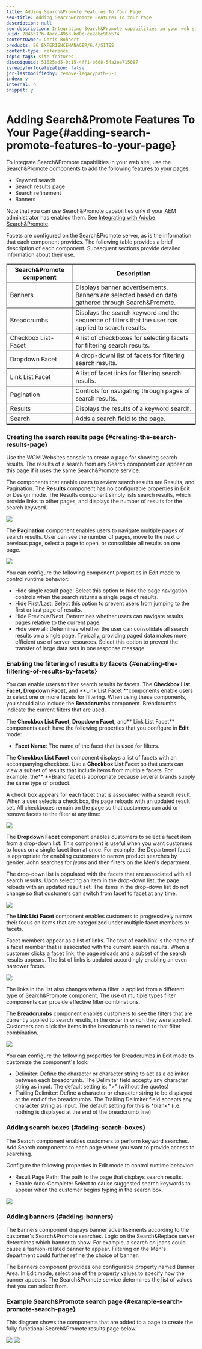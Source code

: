 ```yaml
---
title: Adding Search&Promote Features To Your Page
seo-title: Adding Search&Promote Features To Your Page
description: null
seo-description: Integrating Search&Promote capabilities in your web site, you can use the Search&Promote components to add features to your pages such as keyword search, search results page search refinement, and banners.
uuid: 2846517b-4acc-4953-bd0c-ce2abe905574
contentOwner: Chris Bohnert
products: SG_EXPERIENCEMANAGER/6.4/SITES
content-type: reference
topic-tags: site-features
discoiquuid: 51625ad5-0c15-4ff1-b6d8-54a2ee715087
isreadyforlocalization: false
jcr-lastmodifiedby: remove-legacypath-6-1
index: y
internal: n
snippet: y
---
```


# Adding Search&Promote Features To Your Page{#adding-search-promote-features-to-your-page}

To integrate Search&Promote capabilities in your web site, use the Search&Promote components to add the following features to your pages:

* Keyword search  
* Search results page
* Search refinement
* Banners

Note that you can use Search&Promote capabilities only if your AEM administrator has enabled them. See [Integrating with Adobe Search&Promote](../../../sites/administering/using/search-and-promote.md).

Facets are configured on the Search&Promote server, as is the information that each component provides. The following table provides a brief description of each component. Subsequent sections provide detailed information about their use.

<table border="1" cellpadding="1" cellspacing="0" width="100%"> 
 <tbody> 
  <tr> 
   <th>Search&amp;Promote component</th> 
   <th>Description</th> 
  </tr> 
  <tr> 
   <td>Banners</td> 
   <td>Displays banner advertisements. Banners are selected based on data gathered through Search&amp;Promote.<br /> </td> 
  </tr> 
  <tr> 
   <td>Breadcrumbs</td> 
   <td>Displays the search keyword and the sequence of filters that the user has applied to search results.</td> 
  </tr> 
  <tr> 
   <td>Checkbox List-Facet</td> 
   <td>A list of checkboxes for selecting facets for filtering search results.</td> 
  </tr> 
  <tr> 
   <td>Dropdown Facet</td> 
   <td>A drop-downl list of facets for filtering search results.</td> 
  </tr> 
  <tr> 
   <td>Link List Facet</td> 
   <td>A list of facet links for filtering search results.</td> 
  </tr> 
  <tr> 
   <td>Pagination</td> 
   <td>Controls for navigating through pages of search results.</td> 
  </tr> 
  <tr> 
   <td>Results</td> 
   <td>Displays the results of a keyword search.</td> 
  </tr> 
  <tr> 
   <td>Search</td> 
   <td>Adds a search field to the page.</td> 
  </tr> 
 </tbody> 
</table>

### Creating the search results page {#creating-the-search-results-page}

Use the WCM Websites console to create a page for showing search results. The results of a search from any Search component can appear on this page if it uses the same Search&Promote service.

The components that enable users to review search results are Results, and Pagination. The **Results** component has no configurable properties in Edit or Design mode. The Results component simply lists search results, which provide links to other pages, and displays the number of results for the search keyword.

![](assets/srchresultscomp.png)

The **Pagination** component enables users to navigate multiple pages of search results. User can see the number of pages, move to the next or previous page, select a page to open, or consolidate all results on one page.

![](assets/srchpagination.png)

You can configure the following component properties in Edit mode to control runtime behavior:

* Hide single result page: Select this option to hide the page navigation controls when the search returns a single page of results.  
* Hide First/Last: Select this option to prevent users from jumping to the first or last page of results.  
* Hide Previous/Next: Determines whether users can navigate results pages relative to the current page.  
* Hide view all: Determines whether the user can consolidate all search results on a single page. Typically, providing paged data makes more efficient use of server resources. Select this option to prevent the transfer of large data sets in one response message.

### Enabling the filtering of results by facets {#enabling-the-filtering-of-results-by-facets}

You can enable users to filter search results by facets. The **Checkbox List Facet, Dropdown Facet,** and **Link List Facet **components enable users to select one or more facets for filtering. When using these components, you should also include the **Breadcrumbs** component. Breadcrumbs indicate the current filters that are used.

The **Checkbox List Facet, Dropdown Facet,** and** Link List Facet** components each have the following properties that you configure in **Edit** mode:

* **Facet Name**: The name of the facet that is used for filters.

The **Checkbox List Facet** component displays a list of facets with an accompanying checkbox. Use a **Checkbox List Facet** so that users can view a subset of results that include items from multiple facets. For example, the** **Brand facet is appropriate because several brands supply the same type of product.

A check box appears for each facet that is associated with a search result. When a user selects a check box, the page reloads with an updated result set. All checkboxes remain on the page so that customers can add or remove facets to the filter at any time:

![](assets/sandpcheckboxcomp.png)

The **Dropdown Facet** component enables customers to select a facet item from a drop-down list. This component is useful when you want customers to focus on a single facet item at once. For example, the Department facet is appropriate for enabling customers to narrow product searches by gender. John searches for *jeans* and then filters on the Men's department.

The drop-down list is populated with the facets that are associated with all search results. Upon selecting an item in the drop-down list, the page reloads with an updated result set. The items in the drop-down list do not change so that customers can switch from facet to facet at any time.

![](assets/sandpdropdowndepartment.png)

The **Link List Facet** component enables customers to progressively narrow their focus on items that are categorized under multiple facet members or facets.

Facet members appear as a list of links. The text of each link is the name of a facet member that is associated with the current search results. When a customer clicks a facet link, the page reloads and a subset of the search results appears. The list of links is updated accordingly enabling an even narrower focus. 

![](assets/sandplinklistcomp.png)

The links in the list also changes when a filter is applied from a different type of Search&Promote component. The use of multiple types filter components can provide effective filter combinations.

The **Breadcrumbs** component enables customers to see the filters that are currently applied to search results, in the order in which they were applied. Customers can click the items in the breadcrumb to revert to that filter combination. 

![](assets/sandpbreadcrumbcomp.png)

You can configure the following properties for Breadcrumbs in Edit mode to customize the component's look:

* Delimiter: Define the character or character string to act as a delimiter between each breadcrumb. The Delimiter field accepty any character string as input. The default setting is: "&gt;" (without the quotes)
* Trailing Delimiter: Define a character or character string to be displayed at the end of the breadcrumbs. The Traiiling Delimiter field accepts any character string as input. The default setting for this is &#42;blank&#42; (i.e. nothing is displayed at the end of the breadcrumb line)

### Adding search boxes {#adding-search-boxes}

The Search component enables customers to perform keyword searches. Add Search components to each page where you want to provide access to searching.

Configure the following properties in Edit mode to control runtime behavior:

* Result Page Path: The path to the page that displays search results.  
* Enable Auto-Complete: Select to cause suggested search keywords to appear when the customer begins typing in the search box.

![](assets/sandpsearchcomp.png) 

### Adding banners {#adding-banners}

The Banners component dispays banner advertisements according to the customer's Search&Promote searches. Logic on the Search&Replace server determines which banner to show. For example, a search on jeans could cause a fashion-related banner to appear. Filtering on the Men's department could further refine the choice of banner.

The Banners component provides one configurable property named Banner Area. In Edit mode, select one of the property values to specify how the banner appears. The Search&Promote service determines the list of values that you can select from.

### Example Search&Promote search page {#example-search-promote-search-page}

This diagram shows the components that are added to a page to create the fully-functional Search&Promote results page below.

![](assets/1328213789109.png)  ![](assets/sandppageexample.png)

